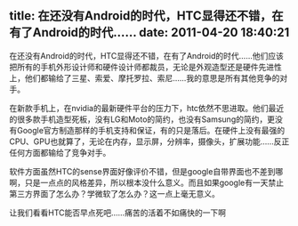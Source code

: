 title: 在还没有Android的时代，HTC显得还不错，在有了Android的时代……
date: 2011-04-20 18:40:21
---

在还没有Android的时代，HTC显得还不错，在有了Android的时代……他们应该把所有的手机外形设计师和硬件设计师都裁员，无论是外观造型还是硬件先进性上，他们都输给了三星、索爱、摩托罗拉、索尼……我的意思是所有其他竞争的对手。

在新款手机上，在nvidia的最新硬件平台的压力下，htc依然不思进取。他们最近的很多款手机造型死板，没有LG和Moto的简约，也没有Samsung的简约，更没有Google官方制造那样的手机支持和保证，有的只是落后。在硬件上没有最强的CPU、GPU也就算了，无论在内存，显示屏，分辨率，摄像头，扩展功能……反正任何方面都输给了竞争对手。

软件方面虽然HTC的sense界面好像评价不错，但是google自带界面也不差到哪啊，只是一点点的风格差异，所以根本没什么意义。而且如果google有一天禁止第三方界面了怎么办？学微软了怎么办？这一点上毫无意义。

让我们看看HTC能否早点死吧……痛苦的活着不如痛快的一下啊